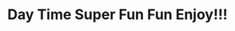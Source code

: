 ---
pid: fs67
title: Day Time Super Fun Fun Enjoy!!!
location_transcription: Schuylkill River Waterfront Chestnut St
coordinates: "[-75.180355320905, 39.952780075446]"
zipcode: '19144'
gen_neighborhood: Northwest Philadelphia
neighborhood: Germantown
outside_phl: 
age: '30'
age_range: 30-39
instagram: 
image_file_name: fs_67.jpg
proposal_transcription: |-
  [recreational area with different areas labeled //spray paint zone/graffitti wall, // //oil canvas, // //markers/other art form, // //free hangout space boarded area for yoga, slackline, dance, etc...//]
  Changing monument changing with the times.
  //Bringing | The People | Outside | Together//
topic: Environment,Health
topic_summary: 0, 0, 0
type: Infrastructure,Space,Concrete,Graffiti,Park,Playground
keywords_other: recreation
credit: Neva Givnish
image_labels: 
twitter: 
facebook: 
permalink: "/monuments/fs67/"
layout: item-page
---